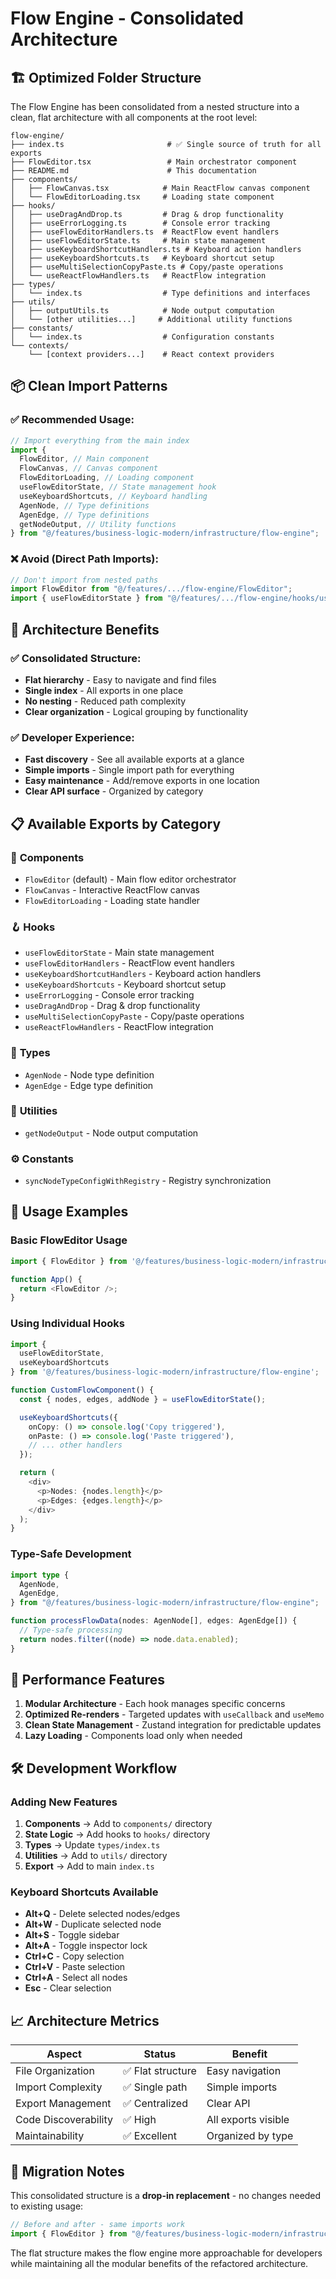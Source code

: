 # Flow Engine - Consolidated Architecture

## 🏗️ Optimized Folder Structure

The Flow Engine has been consolidated from a nested structure into a clean, flat architecture with all components at the root level:

```
flow-engine/
├── index.ts                       # ✅ Single source of truth for all exports
├── FlowEditor.tsx                 # Main orchestrator component
├── README.md                      # This documentation
├── components/
│   ├── FlowCanvas.tsx            # Main ReactFlow canvas component
│   └── FlowEditorLoading.tsx     # Loading state component
├── hooks/
│   ├── useDragAndDrop.ts         # Drag & drop functionality
│   ├── useErrorLogging.ts        # Console error tracking
│   ├── useFlowEditorHandlers.ts  # ReactFlow event handlers
│   ├── useFlowEditorState.ts     # Main state management
│   ├── useKeyboardShortcutHandlers.ts # Keyboard action handlers
│   ├── useKeyboardShortcuts.ts   # Keyboard shortcut setup
│   ├── useMultiSelectionCopyPaste.ts # Copy/paste operations
│   └── useReactFlowHandlers.ts   # ReactFlow integration
├── types/
│   └── index.ts                  # Type definitions and interfaces
├── utils/
│   ├── outputUtils.ts            # Node output computation
│   └── [other utilities...]     # Additional utility functions
├── constants/
│   └── index.ts                  # Configuration constants
└── contexts/
    └── [context providers...]    # React context providers
```

## 📦 Clean Import Patterns

### ✅ **Recommended Usage:**

```typescript
// Import everything from the main index
import {
  FlowEditor, // Main component
  FlowCanvas, // Canvas component
  FlowEditorLoading, // Loading component
  useFlowEditorState, // State management hook
  useKeyboardShortcuts, // Keyboard handling
  AgenNode, // Type definitions
  AgenEdge, // Type definitions
  getNodeOutput, // Utility functions
} from "@/features/business-logic-modern/infrastructure/flow-engine";
```

### ❌ **Avoid (Direct Path Imports):**

```typescript
// Don't import from nested paths
import FlowEditor from "@/features/.../flow-engine/FlowEditor";
import { useFlowEditorState } from "@/features/.../flow-engine/hooks/useFlowEditorState";
```

## 🎯 Architecture Benefits

### ✅ **Consolidated Structure:**

- **Flat hierarchy** - Easy to navigate and find files
- **Single index** - All exports in one place
- **No nesting** - Reduced path complexity
- **Clear organization** - Logical grouping by functionality

### ✅ **Developer Experience:**

- **Fast discovery** - See all available exports at a glance
- **Simple imports** - Single import path for everything
- **Easy maintenance** - Add/remove exports in one location
- **Clear API surface** - Organized by category

## 📋 Available Exports by Category

### 🎨 **Components**

- `FlowEditor` (default) - Main flow editor orchestrator
- `FlowCanvas` - Interactive ReactFlow canvas
- `FlowEditorLoading` - Loading state handler

### 🪝 **Hooks**

- `useFlowEditorState` - Main state management
- `useFlowEditorHandlers` - ReactFlow event handlers
- `useKeyboardShortcutHandlers` - Keyboard action handlers
- `useKeyboardShortcuts` - Keyboard shortcut setup
- `useErrorLogging` - Console error tracking
- `useDragAndDrop` - Drag & drop functionality
- `useMultiSelectionCopyPaste` - Copy/paste operations
- `useReactFlowHandlers` - ReactFlow integration

### 📝 **Types**

- `AgenNode` - Node type definition
- `AgenEdge` - Edge type definition

### 🔧 **Utilities**

- `getNodeOutput` - Node output computation

### ⚙️ **Constants**

- `syncNodeTypeConfigWithRegistry` - Registry synchronization

## 🚀 Usage Examples

### Basic FlowEditor Usage

```typescript
import { FlowEditor } from '@/features/business-logic-modern/infrastructure/flow-engine';

function App() {
  return <FlowEditor />;
}
```

### Using Individual Hooks

```typescript
import {
  useFlowEditorState,
  useKeyboardShortcuts
} from '@/features/business-logic-modern/infrastructure/flow-engine';

function CustomFlowComponent() {
  const { nodes, edges, addNode } = useFlowEditorState();

  useKeyboardShortcuts({
    onCopy: () => console.log('Copy triggered'),
    onPaste: () => console.log('Paste triggered'),
    // ... other handlers
  });

  return (
    <div>
      <p>Nodes: {nodes.length}</p>
      <p>Edges: {edges.length}</p>
    </div>
  );
}
```

### Type-Safe Development

```typescript
import type {
  AgenNode,
  AgenEdge,
} from "@/features/business-logic-modern/infrastructure/flow-engine";

function processFlowData(nodes: AgenNode[], edges: AgenEdge[]) {
  // Type-safe processing
  return nodes.filter((node) => node.data.enabled);
}
```

## 🎯 Performance Features

1. **Modular Architecture** - Each hook manages specific concerns
2. **Optimized Re-renders** - Targeted updates with `useCallback` and `useMemo`
3. **Clean State Management** - Zustand integration for predictable updates
4. **Lazy Loading** - Components load only when needed

## 🛠️ Development Workflow

### Adding New Features

1. **Components** → Add to `components/` directory
2. **State Logic** → Add hooks to `hooks/` directory
3. **Types** → Update `types/index.ts`
4. **Utilities** → Add to `utils/` directory
5. **Export** → Add to main `index.ts`

### Keyboard Shortcuts Available

- **Alt+Q** - Delete selected nodes/edges
- **Alt+W** - Duplicate selected node
- **Alt+S** - Toggle sidebar
- **Alt+A** - Toggle inspector lock
- **Ctrl+C** - Copy selection
- **Ctrl+V** - Paste selection
- **Ctrl+A** - Select all nodes
- **Esc** - Clear selection

## 📈 Architecture Metrics

| Aspect               | Status            | Benefit             |
| -------------------- | ----------------- | ------------------- |
| File Organization    | ✅ Flat structure | Easy navigation     |
| Import Complexity    | ✅ Single path    | Simple imports      |
| Export Management    | ✅ Centralized    | Clear API           |
| Code Discoverability | ✅ High           | All exports visible |
| Maintainability      | ✅ Excellent      | Organized by type   |

## 🔄 Migration Notes

This consolidated structure is a **drop-in replacement** - no changes needed to existing usage:

```typescript
// Before and after - same imports work
import { FlowEditor } from "@/features/business-logic-modern/infrastructure/flow-engine";
```

The flat structure makes the flow engine more approachable for developers while maintaining all the modular benefits of the refactored architecture.
